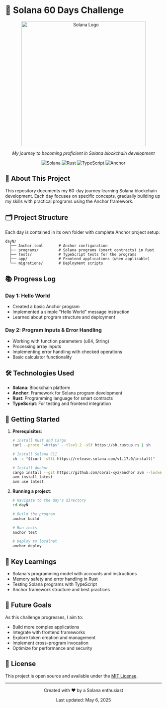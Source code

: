 # 🚀 Solana 60 Days Challenge

<div align="center">
  <img src="https://solana.com/_next/image?url=%2F_next%2Fstatic%2Fmedia%2Flogotype.e4df684f.svg&w=256&q=75" alt="Solana Logo" width="400"/>
  <p><em>My journey to becoming proficient in Solana blockchain development</em></p>
  
  ![Solana](https://img.shields.io/badge/Solana-black?style=for-the-badge&logo=solana&logoColor=white)
  ![Rust](https://img.shields.io/badge/Rust-000000?style=for-the-badge&logo=rust&logoColor=white)
  ![TypeScript](https://img.shields.io/badge/TypeScript-007ACC?style=for-the-badge&logo=typescript&logoColor=white)
  ![Anchor](https://img.shields.io/badge/Anchor-3D3D3D?style=for-the-badge&logo=anchor&logoColor=white)
</div>

## 📝 About This Project

This repository documents my 60-day journey learning Solana blockchain development. Each day focuses on specific concepts, gradually building up my skills with practical programs using the Anchor framework.

## 🗂️ Project Structure

Each day is contained in its own folder with complete Anchor project setup:

```
dayN/
  ├── Anchor.toml       # Anchor configuration
  ├── programs/         # Solana programs (smart contracts) in Rust
  ├── tests/            # TypeScript tests for the programs
  ├── app/              # Frontend applications (when applicable)
  └── migrations/       # Deployment scripts
```

## 📚 Progress Log

### Day 1: Hello World
- Created a basic Anchor program
- Implemented a simple "Hello World" message instruction
- Learned about program structure and deployment

### Day 2: Program Inputs & Error Handling
- Working with function parameters (u64, String)
- Processing array inputs
- Implementing error handling with checked operations
- Basic calculator functionality

## 🛠️ Technologies Used

- **Solana**: Blockchain platform
- **Anchor**: Framework for Solana program development
- **Rust**: Programming language for smart contracts
- **TypeScript**: For testing and frontend integration

## 🚀 Getting Started

1. **Prerequisites**:
   ```bash
   # Install Rust and Cargo
   curl --proto '=https' --tlsv1.2 -sSf https://sh.rustup.rs | sh
   
   # Install Solana CLI
   sh -c "$(curl -sSfL https://release.solana.com/v1.17.0/install)"
   
   # Install Anchor
   cargo install --git https://github.com/coral-xyz/anchor avm --locked
   avm install latest
   avm use latest
   ```

2. **Running a project**:
   ```bash
   # Navigate to the day's directory
   cd dayN
   
   # Build the program
   anchor build
   
   # Run tests
   anchor test
   
   # Deploy to localnet
   anchor deploy
   ```

## 📖 Key Learnings

- Solana's programming model with accounts and instructions
- Memory safety and error handling in Rust
- Testing Solana programs with TypeScript
- Anchor framework structure and best practices

## 🔮 Future Goals

As this challenge progresses, I aim to:
- Build more complex applications
- Integrate with frontend frameworks
- Explore token creation and management
- Implement cross-program invocation
- Optimize for performance and security

## 📜 License

This project is open source and available under the [MIT License](LICENSE).

---

<div align="center">
  <p>Created with ❤️ by a Solana enthusiast</p>
  <p>Last updated: May 6, 2025</p>
</div>
